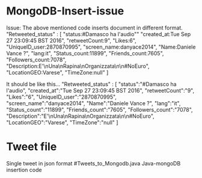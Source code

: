 # MongoDB-Insert-issue
Issue:
The above mentioned code inserts document in different format.
"Retweeted_status" : [
        "status:#Damasco ha l'audio""
        "created_at:Tue Sep 27 23:09:45 BST 2016",
        "retweetCount:9",
        "Likes:6",
        "UniqueID_user:2870870995",
        "screen_name:danyace2014",
        "Name:Daniele Vance ?",
        "lang:it",
        "Status_count:11899",
        "Friends_count:7605",
        "Followers_count:7078",
        "Description:E'\nUna\nRapina\nOrganizzata\n\n#NoEuro",
        "LocationGEO:Varese",
        "TimeZone:null"
]

It should be like this...
"Retweeted_status" : [
        "status":"#Damasco ha l'audio",
        "created_at":"Tue Sep 27 23:09:45 BST 2016",
        "retweetCount":"9",
        "Likes":"6",
        "UniqueID_user":"2870870995",
        "screen_name":"danyace2014",
        "Name":"Daniele Vance ?",
        "lang":"it",
        "Status_count":"11899",
        "Friends_count":"7605",
        "Followers_count":"7078",
        "Description":"E'\nUna\nRapina\nOrganizzata\n\n#NoEuro",
        "LocationGEO":"Varese",
        "TimeZone":"null"
]

# Tweet file
Single tweet in json format
#Tweets_to_Mongodb.java
Java-mongoDB insertion code

